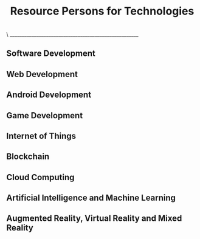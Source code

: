 # <center>Resource Persons for Technologies</center>
\
\ _____________________________________________________
## Software Development

## Web Development

## Android Development

## Game Development

## Internet of Things 

## Blockchain

## Cloud Computing

## Artificial Intelligence and Machine Learning

## Augmented Reality, Virtual Reality and Mixed Reality
